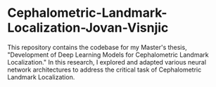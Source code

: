 # Cephalometric-Landmark-Localization-Jovan-Visnjic
This repository contains the codebase for my Master's thesis, "Development of Deep Learning Models for Cephalometric Landmark Localization." In this research, I explored and adapted various neural network architectures to address the critical task of Cephalometric Landmark Localization.
